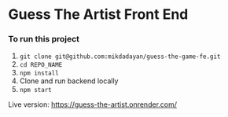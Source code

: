 # Guess The Artist Front End

### To run this project

1. `git clone git@github.com:mikdadayan/guess-the-game-fe.git`
2. `cd REPO_NAME`
3. `npm install`
4. Clone and run backend locally
4. `npm start`


Live version: https://guess-the-artist.onrender.com/
